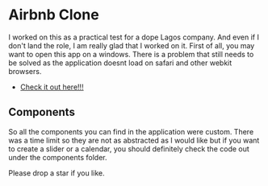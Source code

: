 # Airbnb Clone

I worked on this as a practical test for a dope Lagos company. And even if I don't land the role, I am really glad that I worked on it. 
First of all, you may want to open this app on a windows. There is a problem that still needs to be solved as the application doesnt load on safari and other webkit browsers.

- [Check it out here!!!](https://github.com/vitejs/vite-plugin-react/blob/main/packages/plugin-react/README.md) 



## Components

So all the components you can find in the application were custom. There was a time limit so they are not as abstracted as I would like but if you want to create a slider or a calendar, you should definitely check the code out under the components folder.

Please drop a star if you like.

